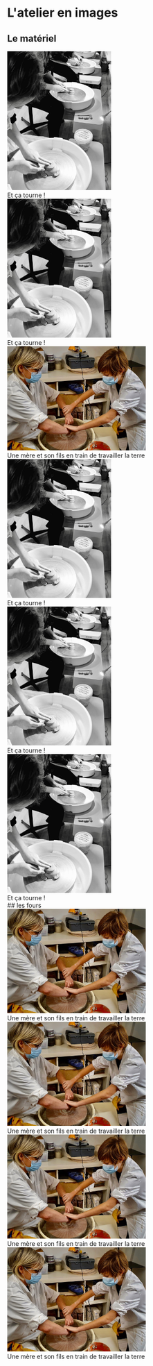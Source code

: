 # L'atelier en images  
## Le matériel   
<div class="galerie">
<picture>
    <img
        src="/images/atelier-tournage_fans-de-terre_colombes.jpeg"
        width="240" height="320"
        alt="femme en train de faire du tour - photo noir et blanc" loading="lazy" decoding="async">
    <figcaption>Et ça tourne !</figcaption>
</picture>
<picture>
    <img
        src="/images/atelier-tournage_fans-de-terre_colombes.jpeg"
        width="240" height="320"
        alt="femme en train de faire du tour - photo noir et blanc" loading="lazy" decoding="async">
    <figcaption>Et ça tourne !</figcaption>
</picture>
<picture>
    <img
        src="/images/parents-enfants-tournage-stages-poterie-fansdeterre-ceramique-colombes-paris.jpeg"
        width="320" height="240"
        alt="deux personnes qui font du tour - poterie" loading="lazy" decoding="async">
    <figcaption>Une mère et son fils en train de travailler la terre</figcaption>
</picture>
<picture>
    <img
        src="/images/atelier-tournage_fans-de-terre_colombes.jpeg"
        width="240" height="320"
        alt="femme en train de faire du tour - photo noir et blanc" loading="lazy" decoding="async">
    <figcaption>Et ça tourne !</figcaption>
</picture>
<picture>
    <img
        src="/images/atelier-tournage_fans-de-terre_colombes.jpeg"
        width="240" height="320"
        alt="femme en train de faire du tour - photo noir et blanc" loading="lazy" decoding="async">
    <figcaption>Et ça tourne !</figcaption>
</picture>
<picture>
    <img
        src="/images/atelier-tournage_fans-de-terre_colombes.jpeg"
        width="240" height="320"
        alt="femme en train de faire du tour - photo noir et blanc" loading="lazy" decoding="async">
    <figcaption>Et ça tourne !</figcaption>
</picture>
</div>
## les fours  

<div class="galerie">
<picture>
    <img
        src="/images/parents-enfants-tournage-stages-poterie-fansdeterre-ceramique-colombes-paris.jpeg"
        width="320" height="240"
        alt="deux personnes qui font du tour - poterie" loading="lazy" decoding="async">
    <figcaption>Une mère et son fils en train de travailler la terre</figcaption>
</picture>
<picture>
    <img
        src="/images/parents-enfants-tournage-stages-poterie-fansdeterre-ceramique-colombes-paris.jpeg"
        width="320" height="240"
        alt="deux personnes qui font du tour - poterie" loading="lazy" decoding="async">
    <figcaption>Une mère et son fils en train de travailler la terre</figcaption>
</picture>
<picture>
    <img
        src="/images/parents-enfants-tournage-stages-poterie-fansdeterre-ceramique-colombes-paris.jpeg"
        width="320" height="240"
        alt="deux personnes qui font du tour - poterie" loading="lazy" decoding="async">
    <figcaption>Une mère et son fils en train de travailler la terre</figcaption>
</picture>
<picture>
    <img
        src="/images/parents-enfants-tournage-stages-poterie-fansdeterre-ceramique-colombes-paris.jpeg"
        width="320" height="240"
        alt="deux personnes qui font du tour - poterie" loading="lazy" decoding="async">
    <figcaption>Une mère et son fils en train de travailler la terre</figcaption>
</picture>

</div>


